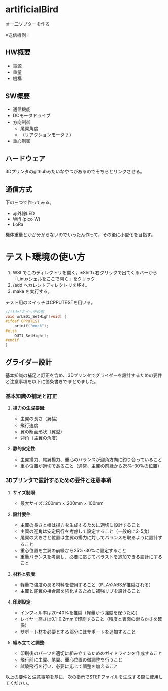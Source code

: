 # artificialBird

オー二ソプターを作る

※送信機側！

## HW概要

* 電源
* 重量
* 機構

## SW概要

* 通信機能
* DCモータドライブ
* 方向制御
  * 尾翼角度
  * （リアクションモータ？）
* 重心制御

## ハードウェア

3Dプリンタのgithubみたいなやつがあるのでそちらとリンクさせる。

## 通信方式

下の三つで作ってみる。

* 赤外線LED
* Wifi (pico W)
* LoRa

機体重量とかが分からないのでいったん作って，その後に小型化を目指す。

# テスト環境の使い方

1. WSLでこのディレクトリを開く。※Shift+右クリックで出てくるバーから「Linuxシェルをここで開く」をクリック
2. <home>/add へカレントディレクトリを移す。
3. make を実行する。

テスト用のスイッチはCPPUTESTを用いる。

```c
//ifdefスイッチの例
void wrLED1_SetHigh(void) {
#ifdef CPPUTEST
    printf("mock");
#else
    OUT1_SetHigh();
#endif
}
```

## グライダー設計

基本知識の補足と訂正を含め、3Dプリンタでグライダーを設計するための要件と注意事項を以下に箇条書きでまとめました。

### 基本知識の補足と訂正
1. **揚力の生成要因**:
   - 主翼の長さ（翼幅）
   - 飛行速度
   - 翼の断面形状（翼型）
   - 迎角（主翼の角度）

2. **静的安定性**:
   - 主翼揚力、尾翼揚力、重心のバランスが迎角方向に釣り合っていること
   - 重心位置が適切であること（通常、主翼の前縁から25%-30%の位置）

### 3Dプリンタで設計するための要件と注意事項
1. **サイズ制限**:
   - 最大サイズ: 200mm × 200mm × 100mm

2. **設計要件**:
   - 主翼の長さと幅は揚力を生成するために適切に設計すること
   - 主翼の迎角は安定飛行を考慮して設定すること（一般的に2-5度）
   - 尾翼の大きさと位置は主翼の揚力に対してバランスを取るように設計すること
   - 重心位置を主翼の前縁から25%-30%に設定すること
   - 重量バランスを考慮し、必要に応じてバラストを追加できる設計にすること

3. **材料と強度**:
   - 軽量で強度のある材料を使用すること（PLAやABSが推奨される）
   - 主翼と尾翼の接合部を強化するために補強リブを設けること

4. **印刷設定**:
   - インフィル率は20-40%を推奨（軽量かつ強度を保つため）
   - レイヤー高さは0.1-0.2mmで印刷すること（精度と表面の滑らかさを確保）
   - サポート材を必要とする部分にはサポートを追加すること

5. **組み立てと調整**:
   - 印刷後のパーツを適切に組み立てるためのガイドラインを作成すること
   - 飛行前に主翼、尾翼、重心位置の微調整を行うこと
   - 試験飛行を行い、必要に応じて調整を加えること

以上の要件と注意事項を基に、次の指示でSTEPファイルを生成する際に使用してください。